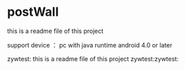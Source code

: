 # postWall
this is a readme file of this project

support device ：
	pc with java runtime
	android 4.0 or later

zywtest:
this is a readme file of this project
zywtest:zywtest:
